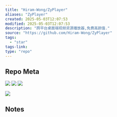 ```yaml
---
title: "Hiram-Wong/ZyPlayer"
aliases: "ZyPlayer"
created: 2025-05-03T12:07:53
modified: 2025-05-03T12:07:53
description: "跨平台桌面端视频资源播放器,免费高颜值."
source: "https://github.com/Hiram-Wong/ZyPlayer"
tags:
  - "star"
tags-link:
type: "repo"
---
```

## Repo Meta

![](https://img.shields.io/github/stars/Hiram-Wong/ZyPlayer?style=for-the-badge&label=stars) ![](https://img.shields.io/github/repo-size/Hiram-Wong/ZyPlayer?style=for-the-badge&label=size) ![](https://img.shields.io/github/created-at/Hiram-Wong/ZyPlayer?style=for-the-badge&label=since)

[![](https://github-readme-stats.vercel.app/api/pin/?username=Hiram-Wong&repo=ZyPlayer&bg_color=00000000)](https://github.com/Hiram-Wong/ZyPlayer)

## Notes

